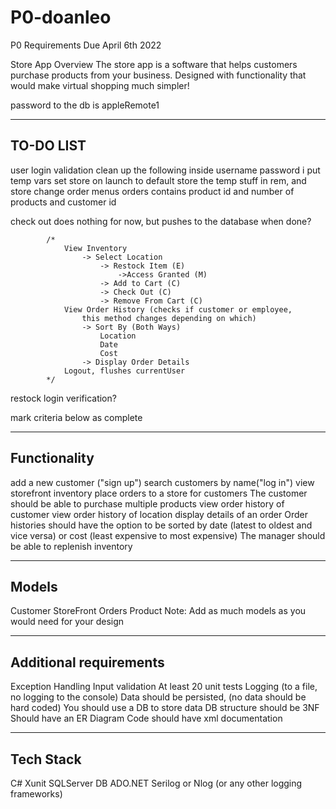 # P0-doanleo
P0 Requirements Due April 6th 2022

Store App
Overview
The store app is a software that helps customers purchase products from your business. Designed with functionality that would make virtual shopping much simpler!

password to the db is appleRemote1

------------
TO-DO LIST
------------
user login validation
clean up the following
    inside username password i put temp vars 
    set store on launch to default store
    the temp stuff in rem, and store change
order menus
orders contains product id and number of products and customer id

check out does nothing for now, but pushes to the database when done?

            /*
                View Inventory 
                    -> Select Location
                        -> Restock Item (E)
                            ->Access Granted (M)
                        -> Add to Cart (C)
                        -> Check Out (C)
                        -> Remove From Cart (C)
                View Order History (checks if customer or employee, 
                    this method changes depending on which)
                    -> Sort By (Both Ways)
                        Location
                        Date
                        Cost
                    -> Display Order Details
                Logout, flushes currentUser
            */

restock login verification?

mark criteria below as complete

------------
Functionality
------------
add a new customer ("sign up")
search customers by name("log in")
view storefront inventory
place orders to a store for customers
The customer should be able to purchase multiple products
view order history of customer
view order history of location
display details of an order
Order histories should have the option to be sorted by date (latest to oldest and vice versa) or cost (least expensive to most expensive)
The manager should be able to replenish inventory

------------
Models
------------
Customer
StoreFront
Orders
Product
Note: Add as much models as you would need for your design

------------
Additional requirements
------------
Exception Handling
Input validation
At least 20 unit tests
Logging (to a file, no logging to the console)
Data should be persisted, (no data should be hard coded)
You should use a DB to store data
DB structure should be 3NF
Should have an ER Diagram
Code should have xml documentation

------------
Tech Stack
------------
C#
Xunit
SQLServer DB
ADO.NET
Serilog or Nlog (or any other logging frameworks)
